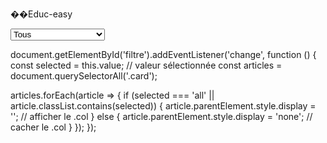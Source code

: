 ��E d u c - e a s y  

<select id="filtre" class="form-select form-select-sm" style="width: 30%">
  <option value="all" selected>Tous</option>
  <option value="activity">Activité</option>
  <option value="song">Chanson</option>
  <option value="health">Santé</option>
  <option value="food">Alimentation</option>
</select>

<div id="myUL" class="row row-cols-1 row-cols-md-1 g-5 m-2">
  <div class="col">
    <div class="card activity">
      <!-- Article 1 -->
    </div>
  </div>
  <div class="col">
    <div class="card song">
      <!-- Article 2 -->
    </div>
  </div>
  <div class="col">
    <div class="card activity">
      <!-- Article 3 -->
    </div>
  </div>
  <div class="col">
    <div class="card health">
      <!-- Article 4 -->
    </div>
  </div>
</div>

document.getElementById('filtre').addEventListener('change', function () {
  const selected = this.value; // valeur sélectionnée
  const articles = document.querySelectorAll('.card');

  articles.forEach(article => {
    if (selected === 'all' || article.classList.contains(selected)) {
      article.parentElement.style.display = ''; // afficher le .col
    } else {
      article.parentElement.style.display = 'none'; // cacher le .col
    }
  });
});

 